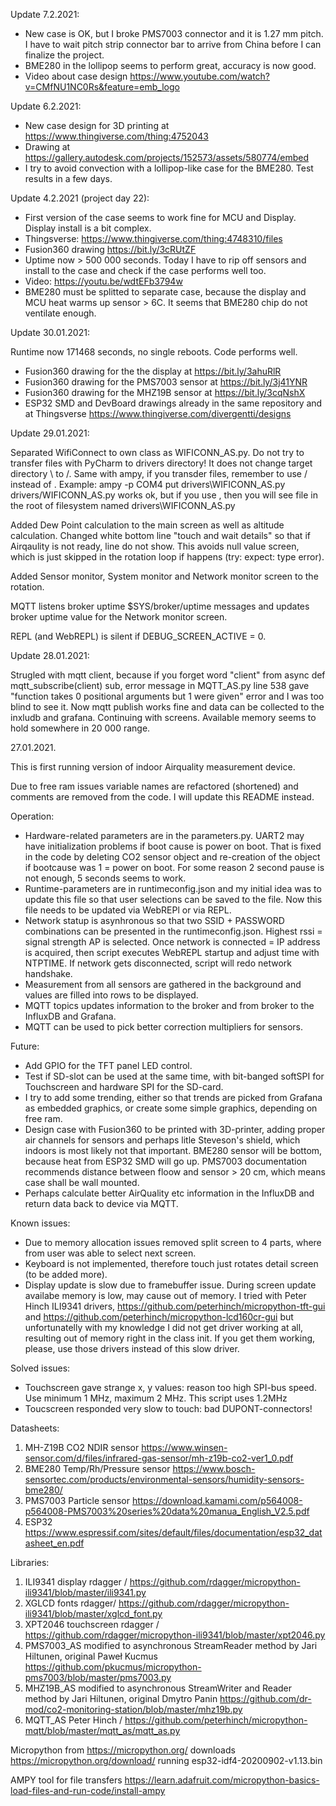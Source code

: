 Update 7.2.2021:
- New case is OK, but I broke PMS7003 connector and it is 1.27 mm pitch. I have to wait pitch strip connector bar to arrive from China before I can finalize the project.
- BME280 in the lollipop seems to perform great, accuracy is now good.
- Video about case design https://www.youtube.com/watch?v=CMfNU1NC0Rs&feature=emb_logo


Update 6.2.2021:
- New case design for 3D printing at https://www.thingiverse.com/thing:4752043
- Drawing at https://gallery.autodesk.com/projects/152573/assets/580774/embed
- I try to avoid convection with a lollipop-like case for the BME280. Test results in a few days.

Update 4.2.2021 (project day 22): 
- First version of the case seems to work fine for MCU and Display. Display install is a bit complex.
- Thingsverse: https://www.thingiverse.com/thing:4748310/files
- Fusion360 drawing https://bit.ly/3cRUtZF
- Uptime now > 500 000 seconds. Today I have to rip off sensors and install to the case and check if the case performs well too.
- Video: https://youtu.be/wdtEFb3794w
- BME280 must be splitted to separate case, because the display and MCU heat warms up sensor > 6C. It seems that BME280 chip do not ventilate enough.

Update 30.01.2021:

Runtime now 171468 seconds, no single reboots. Code performs well.
- Fusion360 drawing for the the display at https://bit.ly/3ahuRlR
- Fusion360 drawing for the PMS7003 sensor at https://bit.ly/3j41YNR
- Fusion360 drawing for the MHZ19B sensor at https://bit.ly/3cqNshX
- ESP32 SMD and DevBoard drawings already in the same repository and at Thingsverse https://www.thingiverse.com/divergentti/designs


Update 29.01.2021:

Separated WifiConnect to own class as WIFICONN_AS.py. Do not try to transfer files with PyCharm to drivers directory! It does not change target directory \ to /.
Same with ampy, if you transder files, remember to use / instead of \. Example: ampy -p COM4 put drivers\WIFICONN_AS.py drivers/WIFICONN_AS.py works ok, but
if you use \, then you will see file in the root of filesystem named drivers\\WIFICONN_AS.py

Added Dew Point calculation to the main screen as well as altitude calculation. Changed white bottom line "touch and wait details" so that if Airqaulity is not ready, line do not show. This avoids null value screen, which is just skipped in the rotation loop if happens (try: expect: type error).

Added Sensor monitor, System monitor and Network monitor screen to the rotation.

MQTT listens broker uptime $SYS/broker/uptime messages and updates broker uptime value for the Network monitor screen.

REPL (and WebREPL) is silent if DEBUG_SCREEN_ACTIVE = 0.


Update 28.01.2021:

Strugled with mqtt client, because if you forget word "client" from async def mqtt_subscribe(client) sub, error message in MQTT_AS.py line 538 gave "function takes 0 positional arguments but 1 were given" error and I was too blind to see it. Now mqtt publish works fine and data can be collected to the inxludb and grafana. Continuing with screens. Available memory seems to hold somewhere in 20 000 range. 


27.01.2021.

This is first running version of indoor Airquality measurement device. 

Due to free ram issues variable names are refactored (shortened) and comments are removed from the code. I will update this README instead.

Operation:
- Hardware-related parameters are in the parameters.py. UART2 may have initialization problems if boot cause is power on boot. That is fixed in the code by deleting CO2 sensor object and re-creation of the object if bootcause was 1 = power on boot. For some reason 2 second pause is not enough, 5 seconds seems to work.
- Runtime-parameters are in runtimeconfig.json and my initial idea was to update this file so that user selections can be saved to the file. Now this file needs to be updated via WebREPl or via REPL.
- Network statup is asynhronous so that two SSID + PASSWORD combinations can be presented in the runtimeconfig.json. Highest rssi = signal strength AP is selected. Once network is connected = IP address is acquired, then script executes WebREPL startup and adjust time with NTPTIME. If network gets disconnected, script will redo network handshake.
- Measurement from all sensors are gathered in the background and values are filled into rows to be displayed.
- MQTT topics updates information to the broker and from broker to the InfluxDB and Grafana. 
- MQTT can be used to pick better correction multipliers for sensors.

Future:
- Add GPIO for the TFT panel LED control.
- Test if SD-slot can be used at the same time, with bit-banged softSPI for Touchscreen and hardware SPI for the SD-card.
- I try to add some trending, either so that trends are picked from Grafana as embedded graphics, or create some simple graphics, depending on free ram.
- Design case with Fusion360 to be printed with 3D-printer, adding proper air channels for sensors and perhaps litle Steveson's shield, which indoors is most likely not that important. BME280 sensor will be bottom, because heat from ESP32 SMD will go up. PMS7003 documentation recommends distance between floow and sensor > 20 cm, which means case shall be wall mounted. 
- Perhaps calculate better AirQuality etc information in the InfluxDB and return data back to device via MQTT.


Known issues:
- Due to memory allocation issues removed split screen to 4 parts, where from user was able to select next screen.
- Keyboard is not implemented, therefore touch just rotates detail screen (to be added more).
- Display update is slow due to framebuffer issue. During screen update availabe memory is low, may cause out of memory. I tried with Peter Hinch ILI9341 drivers, https://github.com/peterhinch/micropython-tft-gui and https://github.com/peterhinch/micropython-lcd160cr-gui but unfortunatelly with my knowledge I did not get driver working at all, resulting out of memory right in the class init. If you get them working, please, use those drivers instead of this slow driver.

Solved issues:
- Touchscreen gave strange x, y values: reason too high SPI-bus speed. Use minimum 1 MHz, maximum 2 MHz. This script uses 1.2MHz
- Toucscreen responded very slow to touch: bad DUPONT-connectors! 


Datasheets:
1. MH-Z19B CO2 NDIR sensor https://www.winsen-sensor.com/d/files/infrared-gas-sensor/mh-z19b-co2-ver1_0.pdf
2. BME280 Temp/Rh/Pressure sensor https://www.bosch-sensortec.com/products/environmental-sensors/humidity-sensors-bme280/
3. PMS7003 Particle sensor https://download.kamami.com/p564008-p564008-PMS7003%20series%20data%20manua_English_V2.5.pdf
4. ESP32 https://www.espressif.com/sites/default/files/documentation/esp32_datasheet_en.pdf

Libraries:
1. ILI9341 display rdagger / https://github.com/rdagger/micropython-ili9341/blob/master/ili9341.py
2. XGLCD fonts rdagger/ https://github.com/rdagger/micropython-ili9341/blob/master/xglcd_font.py
3. XPT2046 touchscreen  rdagger / https://github.com/rdagger/micropython-ili9341/blob/master/xpt2046.py
4. PMS7003_AS modified to asynchronous StreamReader method by Jari Hiltunen, 
   original Paweł Kucmus https://github.com/pkucmus/micropython-pms7003/blob/master/pms7003.py
5. MHZ19B_AS modified to asynchronous StreamWriter and Reader method by Jari Hiltunen, 
   original Dmytro Panin https://github.com/dr-mod/co2-monitoring-station/blob/master/mhz19b.py
6. MQTT_AS Peter Hinch / https://github.com/peterhinch/micropython-mqtt/blob/master/mqtt_as/mqtt_as.py

Micropython from https://micropython.org/ downloads https://micropython.org/download/ running esp32-idf4-20200902-v1.13.bin

AMPY tool for file transfers https://learn.adafruit.com/micropython-basics-load-files-and-run-code/install-ampy
